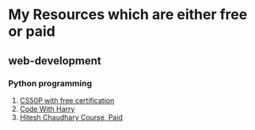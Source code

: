 # My Resources which are either free or paid
## web-development
### Python programming 
1. [CS50P with free certification](https://cs50.harvard.edu/python/2022/) 
2. [Code With Harry](https://replit.com/@codewithharry)
3. [Hitesh Chaudhary Course, Paid](https://courses.learncodeonline.in/learn/Full-stack-web-development-with-Django)